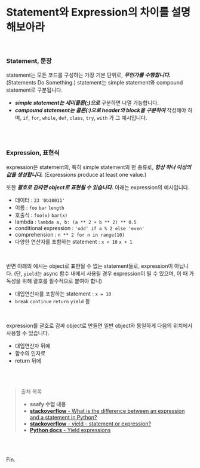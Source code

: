 # Statement와 Expression의 차이를 설명해보아라

<br>

### Statement, 문장

statement는 모든 코드를 구성하는 가장 기본 단위로, ***무언가를 수행합니다.*** (Statements Do Something.) statement는 simple statement와 compound statement로 구분됩니다.

* ***simple statement는 세미콜론(;)으로*** 구분하면 나열 가능합니다.
* ***compound statement는 콜론(:)으로 header와 block을 구분하여*** 작성해야 하며, `if`, `for`, `while`, `def`, `class`, `try`, `with` 가 그 예시입니다.

<br><br>

### Expression, 표현식

expression은 statement의, 특히 simple statement의 한 종류로, ***항상 하나 이상의 값을 생성합니다.*** (Expressions produce at least one value.)

또한 ***괄호로 감싸면 object로 표현될 수 있습니다.*** 아래는 expression의 예시입니다.

* 데이터 : `23`  `'0b10011'`
* 이름 : `foo`  `bar`  `length`
* 호출식 : `foo(x)`  `bar(x)`
* lambda : `lambda a, b: (a ** 2 + b ** 2) ** 0.5`
* conditional expression : `'odd' if a % 2 else 'even'`
* comprehension : `n ** 2 for n in range(10)`
* 다양한 연산자를 포함하는 statement : `x < 10`  `x + 1`

<br>

반면 아래의 예시는 object로 표현될 수 없는 statement들로, expression이 아닙니다. (단, `yield`는 async 함수 내에서 사용될 경우 expression이 될 수 있으며, 이 때 가독성을 위해 괄호를 필수적으로 붙여야 합니)

* 대입연산자를 포함하는 statement : `x = 10`
* `break`  `continue`  `return`  `yield`  등

<br>

expression를 괄호로 감싸 object로 만들면 일반 object와 동일하게 다음의 위치에서 사용할 수 있습니다.

* 대입연산자 뒤에
* 함수의 인자로
* return 뒤에

<br><br>

> 출처 목록
>
> * **ssafy 수업 내용**
> * [**stackoverflow** - What is the difference between an expression and a statement in Python?](https://stackoverflow.com/questions/4728073/what-is-the-difference-between-an-expression-and-a-statement-in-python)
> * [**stackoverflow** - yield - statement or expression?](https://stackoverflow.com/questions/20142450/yield-statement-or-expression)
> * [**Python docs** - Yield expressions](https://docs.python.org/3/reference/expressions.html#yield-expressions)

<br><br>

Fin.